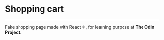 # Shopping cart

---

Fake shopping page made with React ⚛, for learning purpose at **The Odin Project**.
